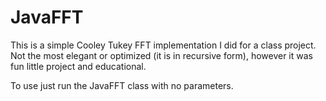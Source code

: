 # JavaFFT
This is a simple Cooley Tukey FFT implementation I did for a class project. 
Not the most elegant or optimized (it is in recursive form), however it was fun
little project and educational.

To use just run the JavaFFT class with no parameters.
